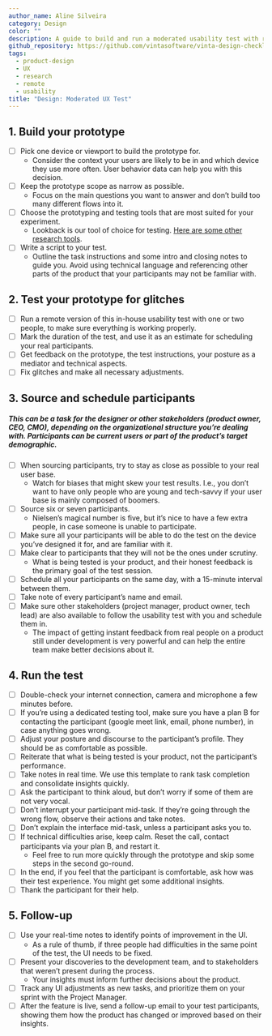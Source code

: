 ```yaml
---
author_name: Aline Silveira
category: Design
color: ""
description: A guide to build and run a moderated usability test with remote participants.
github_repository: https://github.com/vintasoftware/vinta-design-checklists/tree/master/remote-moderated-ux-test
tags:
  - product-design
  - UX
  - research
  - remote
  - usability
title: "Design: Moderated UX Test"
---
```


## 1. Build your prototype

- [ ] Pick one device or viewport to build the prototype for.
  - Consider the context your users are likely to be in and which device they use more often. User behavior data can help you with this decision.
- [ ] Keep the prototype scope as narrow as possible.
  - Focus on the main questions you want to answer and don’t build too many different flows into it.
- [ ] Choose the prototyping and testing tools that are most suited for your experiment.
  - Lookback is our tool of choice for testing. [Here are some other research tools](https://www.userinterviews.com/ux-research-field-guide-chapter/user-research-tools#toc-element-5).
- [ ] Write a script to your test.
  - Outline the task instructions and some intro and closing notes to guide you. Avoid using technical language and referencing other parts of the product that your participants may not be familiar with.

## 2. Test your prototype for glitches

- [ ] Run a remote version of this in-house usability test with one or two people, to make sure everything is working properly.
- [ ] Mark the duration of the test, and use it as an estimate for scheduling your real participants.
- [ ] Get feedback on the prototype, the test instructions, your posture as a mediator and technical aspects.
- [ ] Fix glitches and make all necessary adjustments.

## 3. Source and schedule participants

##### This can be a task for the designer or other stakeholders (product owner, CEO, CMO), depending on the organizational structure you’re dealing with. Participants can be current users or part of the product’s target demographic.

- [ ] When sourcing participants, try to stay as close as possible to your real user base.
  - Watch for biases that might skew your test results. I.e., you don’t want to have only people who are young and tech-savvy if your user base is mainly composed of boomers.
- [ ] Source six or seven participants.
  - Nielsen’s magical number is five, but it’s nice to have a few extra people, in case someone is unable to participate.
- [ ] Make sure all your participants will be able to do the test on the device you’ve designed it for, and are familiar with it.
- [ ] Make clear to participants that they will not be the ones under scrutiny.
  - What is being tested is your product, and their honest feedback is the primary goal of the test session.
- [ ] Schedule all your participants on the same day, with a 15-minute interval between them.
- [ ] Take note of every participant’s name and email.
- [ ] Make sure other stakeholders (project manager, product owner, tech lead) are also available to follow the usability test with you and schedule them in.
  - The impact of getting instant feedback from real people on a product still under development is very powerful and can help the entire team make better decisions about it.

## 4. Run the test

- [ ] Double-check your internet connection, camera and microphone a few minutes before.
- [ ] If you’re using a dedicated testing tool, make sure you have a plan B for contacting the participant (google meet link, email, phone number), in case anything goes wrong.
- [ ] Adjust your posture and discourse to the participant’s profile. They should be as comfortable as possible.
- [ ] Reiterate that what is being tested is your product, not the participant’s performance.
- [ ] Take notes in real time. We use this template to rank task completion and consolidate insights quickly.
- [ ] Ask the participant to think aloud, but don’t worry if some of them are not very vocal.
- [ ] Don’t interrupt your participant mid-task. If they’re going through the wrong flow, observe their actions and take notes.
- [ ] Don’t explain the interface mid-task, unless a participant asks you to.
- [ ] If technical difficulties arise, keep calm. Reset the call, contact participants via your plan B, and restart it.
  - Feel free to run more quickly through the prototype and skip some steps in the second go-round.
- [ ] In the end, if you feel that the participant is comfortable, ask how was their test experience. You might get some additional insights.
- [ ] Thank the participant for their help.

## 5. Follow-up

- [ ] Use your real-time notes to identify points of improvement in the UI.
  - As a rule of thumb, if three people had difficulties in the same point of the test, the UI needs to be fixed.
- [ ] Present your discoveries to the development team, and to stakeholders that weren’t present during the process.
  - Your insights must inform further decisions about the product.
- [ ] Track any UI adjustments as new tasks, and prioritize them on your sprint with the Project Manager.
- [ ] After the feature is live, send a follow-up email to your test participants, showing them how the product has changed or improved based on their insights.

